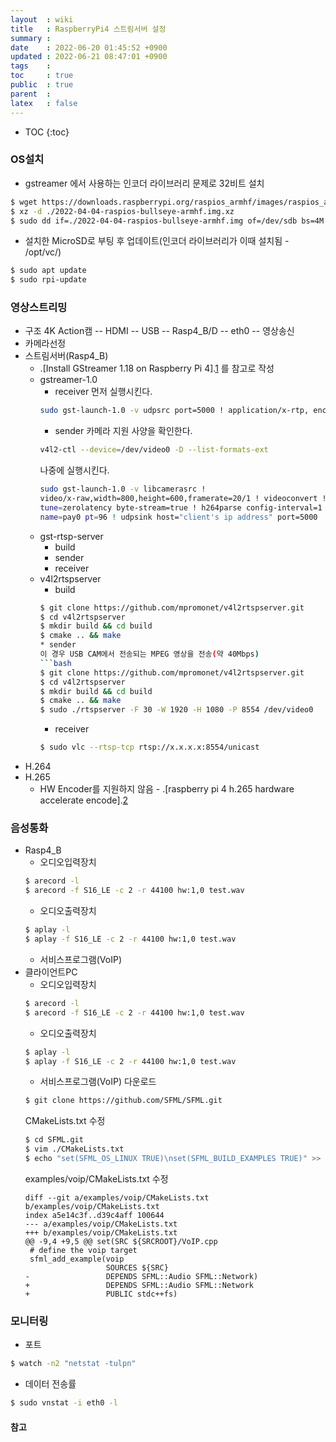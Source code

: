 ```yaml
---
layout  : wiki
title   : RaspberryPi4 스트림서버 설정 
summary : 
date    : 2022-06-20 01:45:52 +0900
updated : 2022-06-21 08:47:01 +0900
tags    : 
toc     : true
public  : true
parent  : 
latex   : false
---
```

* TOC
{:toc}

### OS설치
* gstreamer 에서 사용하는 인코더 라이브러리 문제로 32비트 설치
```bash
$ wget https://downloads.raspberrypi.org/raspios_armhf/images/raspios_armhf-2022-04-07/2022-04-04-raspios-bullseye-armhf.img.xz
$ xz -d ./2022-04-04-raspios-bullseye-armhf.img.xz
$ sudo dd if=./2022-04-04-raspios-bullseye-armhf.img of=/dev/sdb bs=4M conv=fsync status=progress
```
* 설치한 MicroSD로 부팅 후 업데이트(인코더 라이브러리가 이때 설치됨 - /opt/vc/)
```bash
$ sudo apt update
$ sudo rpi-update
```

### 영상스트리밍
* 구조
4K Action캠 -- HDMI -- USB -- Rasp4_B/D -- eth0 -- 영상송신
* 카메라선정
* 스트림서버(Rasp4_B)
  * .[Install GStreamer 1.18 on Raspberry Pi 4].[1] 를 참고로 작성
  * gstreamer-1.0
    * receiver
    먼저 실행시킨다.
    ```bash
    sudo gst-launch-1.0 -v udpsrc port=5000 ! application/x-rtp, encoding-name=H264 ! rtph264depay ! avdec_h264 ! videoconvert ! autovideosink
    ```
    * sender
    카메라 지원 사양을 확인한다.
    ```bash
    v4l2-ctl --device=/dev/video0 -D --list-formats-ext
    ```
    나중에 실행시킨다.
    ```bash
    sudo gst-launch-1.0 -v libcamerasrc !
    video/x-raw,width=800,height=600,framerate=20/1 ! videoconvert ! x264enc
    tune=zerolatency byte-stream=true ! h264parse config-interval=1 ! rtph264pay
    name=pay0 pt=96 ! udpsink host="client's ip address" port=5000
    ```
  * gst-rtsp-server 
    * build 
    * sender
    * receiver
  * v4l2rtspserver
    * build 
    ```bash
    $ git clone https://github.com/mpromonet/v4l2rtspserver.git
    $ cd v4l2rtspserver
    $ mkdir build && cd build
    $ cmake .. && make
    * sender
    이 경우 USB CAM에서 전송되는 MPEG 영상을 전송(약 40Mbps)
    ```bash
    $ git clone https://github.com/mpromonet/v4l2rtspserver.git
    $ cd v4l2rtspserver
    $ mkdir build && cd build
    $ cmake .. && make
    $ sudo ./rtspserver -F 30 -W 1920 -H 1080 -P 8554 /dev/video0
      ```
    * receiver
    ```bash
    $ sudo vlc --rtsp-tcp rtsp://x.x.x.x:8554/unicast
    ```
* H.264 
* H.265 
  * HW Encoder를 지원하지 않음 - .[raspberry pi 4 h.265 hardware accelerate encode].[2]

### 음성통화
* Rasp4_B
  * 오디오입력장치
  ```bash
  $ arecord -l
  $ arecord -f S16_LE -c 2 -r 44100 hw:1,0 test.wav
  ```
  * 오디오출력장치
  ```bash
  $ aplay -l
  $ aplay -f S16_LE -c 2 -r 44100 hw:1,0 test.wav
  ```
  * 서비스프로그램(VoIP)
* 클라이언트PC
  * 오디오입력장치
  ```bash
  $ arecord -l
  $ arecord -f S16_LE -c 2 -r 44100 hw:1,0 test.wav
  ```
  * 오디오출력장치
  ```bash
  $ aplay -l
  $ aplay -f S16_LE -c 2 -r 44100 hw:1,0 test.wav
  ```
  * 서비스프로그램(VoIP)
  다운로드
  ```bash
  $ git clone https://github.com/SFML/SFML.git
  ```
  CMakeLists.txt 수정
  ```bash
  $ cd SFML.git
  $ vim ./CMakeLists.txt
  $ echo "set(SFML_OS_LINUX TRUE)\nset(SFML_BUILD_EXAMPLES TRUE)" >> ./CMakeLists.txt
  ```
  examples/voip/CMakeLists.txt 수정
  ```
  diff --git a/examples/voip/CMakeLists.txt b/examples/voip/CMakeLists.txt
  index a5e14c3f..d39c4aff 100644
  --- a/examples/voip/CMakeLists.txt
  +++ b/examples/voip/CMakeLists.txt
  @@ -9,4 +9,5 @@ set(SRC ${SRCROOT}/VoIP.cpp
   # define the voip target
   sfml_add_example(voip
                    SOURCES ${SRC}
  -                 DEPENDS SFML::Audio SFML::Network)
  +                 DEPENDS SFML::Audio SFML::Network
  +                 PUBLIC stdc++fs)
  ```

### 모니터링
* 포트
```bash
$ watch -n2 "netstat -tulpn"
```
* 데이터 전송률
```bash
$ sudo vnstat -i eth0 -l
```

#### 참고
[1]:https://qengineering.eu/install-gstreamer-1.18-on-raspberry-pi-4.html
[2]:https://forums.raspberrypi.com/viewtopic.php?t=243873
